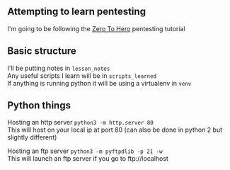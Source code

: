 ## Attempting to learn pentesting  
I'm going to be following the [Zero To Hero](https://www.youtube.com/playlist?list=PLLKT__MCUeiwBa7d7F_vN1GUwz_2TmVQj) pentesting tutorial  

## Basic structure  
I'll be putting notes in `lesson_notes`  
Any useful scripts I learn will be in `scripts_learned`  
If anything is running python it will be using a virtualenv in `venv`

## Python things  
Hosting an http server
`python3 -m http.server 80`  
This will host on your local ip at port 80 (can also be done in python 2 but slightly different)

Hosting an ftp server
`python3 -m pyftpdlib -p 21 -w`  
This will launch an ftp server if you go to ftp://localhost
